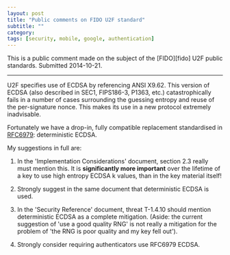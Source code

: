 ```yaml
---
layout: post
title: "Public comments on FIDO U2F standard"
subtitle: ""
category: 
tags: [security, mobile, google, authentication]
---
```


This is a public comment made on the subject of the [FIDO][fido] U2F public standards.  Submitted 2014-10-21.

*****

U2F specifies use of ECDSA by referencing ANSI X9.62.  This version of ECDSA (also described in SEC1, FIPS186-3, P1363, etc.) catastrophically fails in a number of cases surrounding the guessing entropy and reuse of the per-signature nonce. This makes its use in a new protocol extremely inadvisable.

Fortunately we have a drop-in, fully compatible replacement standardised in [RFC6979][]: deterministic ECDSA.

My suggestions in full are:

1. In the 'Implementation Considerations' document, section 2.3 really must mention this. It is **significantly more important** over the lifetime of a key to use high entropy ECDSA k values, than in the key material itself!

2. Strongly suggest in the same document that deterministic ECDSA is used.

3. In the 'Security Reference' document, threat T-1.4.10 should mention deterministic ECDSA as a complete mitigation. (Aside: the current suggestion of 'use a good quality RNG' is not really a mitigation for the problem of 'the RNG is poor quality and my key fell out').

4. Strongly consider requiring authenticators use RFC6979 ECDSA.

[RFC6979]: http://tools.ietf.org/html/rfc6979
